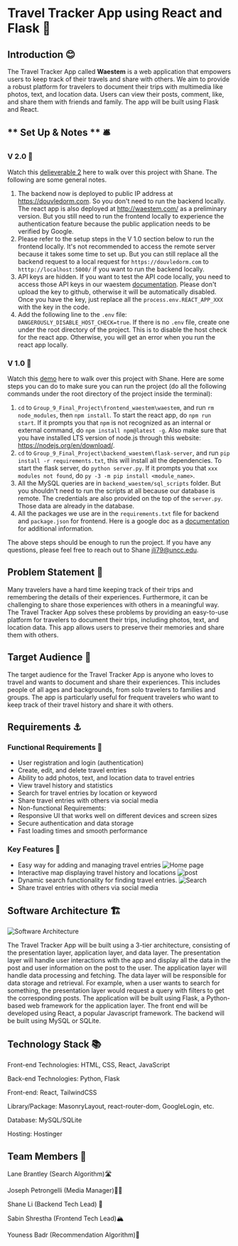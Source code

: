 # Travel Tracker App using React and Flask 🧭

## Introduction 😊

The Travel Tracker App called **Waestem** is a web application that empowers users to keep track of their travels and share with others. We aim to provide a robust platform for travelers to document their trips with multimedia like photos, text, and location data. Users can view their posts, comment, like, and share them with friends and family. The app will be built using Flask and React.

## ** __Set Up & Notes__ ** 🛎️

### V 2.0 🎑
Watch this [delieverable 2](https://www.youtube.com/watch?v=VvlTre4nJ5o&t=3s) here to walk over this project with Shane. The following are some general notes.
1. The backend now is deployed to public IP address at https://douvledorm.com. So you don't need to run the backend locally. The react app is also deployed at http://waestem.com/ as a preliminary version. But you still need to run the frontend locally to experience the authentication feature because the public application needs to be verified by Google.
2. Please refer to the setup steps in the V 1.0 section below to run the frontend locally. It's not recommended to access the remote server because it takes some time to set up. But you can still replace all the backend request to a local request for `https://douvledorm.com` to `htttp://localhost:5000/` if you want to run the backend locally.
3. API keys are hidden. If you want to test the API code locally, you need to access those API keys in our waestem [documentation](https://docs.google.com/document/d/1LyGUcAj2abiSfcHy9AaZcRdckJCR2NslV7uBqDWKFAs/edit?usp=sharing). Please don't upload the key to github, otherwise it will be automatically disabled. Once you have the key, just replace all the `process.env.REACT_APP_XXX` with the key in the code.
4. Add the following line to the `.env` file: `DANGEROUSLY_DISABLE_HOST_CHECK=true`. If there is no `.env` file, create one under the root directory of the project. This is to disable the host check for the react app. Otherwise, you will get an error when you run the react app locally.


### V 1.0 🥦

Watch this [demo](https://www.youtube.com/watch?v=xtMTNSQyIXE&t=1s) here to walk over this project with Shane. Here are some steps you can do to make sure you can run the project (do all the following commands under the root directory of the project inside the terminal):
1. `cd` to `Group_9_Final_Project\frontend_waestem\waestem`, and run `rm node_modules`, then `npm install`. To start the react app, do `npm run start`. If it prompts you that `npm` is not recognized as an internal or external command, do `npm install npm@latest -g`. Also make sure that you have installed LTS version of node.js through this website: https://nodejs.org/en/download/.
2. `cd` to `Group_9_Final_Project\backend_waestem\flask-server`, and run `pip install -r requirements.txt`, this will install all the dependencies. To start the flask server, do `python server.py`. If it prompts you that `xxx modules not found`, do `py -3 -m pip install <module_name>`.
3. All the MySQL queries are in `backend_waestem/sql_scripts` folder. But you shouldn't need to run the scripts at all because our database is remote. The credentials are also provided on the top of the `server.py`. Those data are already in the database. 
4. All the packages we use are in the `requirements.txt` file for backend and `package.json` for frontend. Here is a google doc as a [documentation](https://docs.google.com/document/d/1LyGUcAj2abiSfcHy9AaZcRdckJCR2NslV7uBqDWKFAs/edit?usp=sharing) for additional information.


The above steps should be enough to run the project. If you have any questions, please feel free to reach out to Shane  <jli79@uncc.edu>.

## Problem Statement 🚩
Many travelers have a hard time keeping track of their trips and remembering the details of their experiences. Furthermore, it can be challenging to share those experiences with others in a meaningful way. The Travel Tracker App solves these problems by providing an easy-to-use platform for travelers to document their trips, including photos, text, and location data. This app allows users to preserve their memories and share them with others.
## Target Audience 🦗
The target audience for the Travel Tracker App is anyone who loves to travel and wants to document and share their experiences. This includes people of all ages and backgrounds, from solo travelers to families and groups. The app is particularly useful for frequent travelers who want to keep track of their travel history and share it with others.
## Requirements  ⚓
### Functional Requirements 📝
* User registration and login (authentication)
* Create, edit, and delete travel entries
* Ability to add photos, text, and location data to travel entries
* View travel history and statistics
* Search for travel entries by location or keyword
* Share travel entries with others via social media
* Non-functional Requirements:
* Responsive UI that works well on different devices and screen sizes
* Secure authentication and data storage
* Fast loading times and smooth performance
### Key Features 🔑
* Easy way for adding and managing travel entries
![Home page](./images/homepage.png)
* Interactive map displaying travel history and locations
![post](./images/post.png)
* Dynamic search functionality for finding travel entries. 
![Search](./images/Search.png)
* Share travel entries with others via social media

## Software Architecture 🏗️

![Software Architecture](./images/architecture.png)

The Travel Tracker App will be built using a 3-tier architecture, consisting of the presentation layer, application layer, and data layer. The presentation layer will handle user interactions with the app and display all the data in the post and user information on the post to the user. The application layer will handle data processing and fetching. The data layer will be responsible for data storage and retrieval. For example, when a user wants to search for something, the presentation layer would request a query with filters to get the corresponding posts. The application will be built using Flask, a Python-based web framework for the application layer. The front end will be developed using React, a popular Javascript framework. The backend will be built using MySQL or SQLite.

## Technology Stack 📚
Front-end Technologies: HTML, CSS, React, JavaScript  

Back-end Technologies: Python, Flask  

Front-end: React, TailwindCSS  

Library/Package: MasonryLayout, react-router-dom, GoogleLogin, etc.

Database: MySQL/SQLite

Hosting: Hostinger

## Team Members 👥

Lane Brantley (Search Algorithm)🛣️

Joseph Petrongelli (Media Manager)🕵️‍♂️

Shane Li (Backend Tech Lead) 🏮

Sabin Shrestha (Frontend Tech Lead)🏔️

Youness Badr (Recommendation Algorithm)🌊

